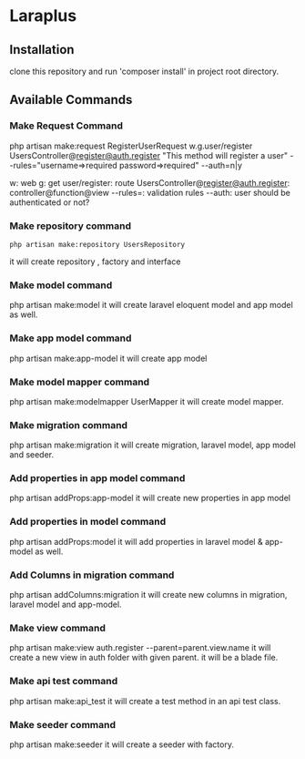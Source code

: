 # Laraplus

## Installation
clone this repository and run 'composer install' in project root directory.

## Available Commands
### Make Request Command

php artisan make:request RegisterUserRequest w.g.user/register UsersController@register@auth.register "This method will register a user" --rules="username=>required password=>required" --auth=n|y

w: web
g: get
user/register: route
UsersController@register@auth.register: controller@function@view
--rules=: validation rules
--auth: user should be authenticated or not?

### Make repository command
```
php artisan make:repository UsersRepository
```

it will create repository , factory and interface

### Make model command
php artisan make:model
it will create laravel eloquent model and app model as well.

### Make app model command
php artisan make:app-model
it will create app model

### Make model mapper command
php artisan make:modelmapper UserMapper
it will create model mapper.

### Make migration command
php artisan make:migration
it will create migration, laravel model, app model and seeder.

### Add properties in app model command
php artisan addProps:app-model
it will create new properties in app model

### Add properties in model command
php artisan addProps:model
it will add properties in laravel model & app-model as well.

### Add Columns in migration command
php artisan addColumns:migration
it will create new columns in migration, laravel model and app-model.

### Make view command
php artisan make:view auth.register --parent=parent.view.name
it will create a new view in auth folder with given parent. it will be a blade file.

### Make api test command
php artisan make:api_test
it will create a test method in an api test class.

### Make seeder command
php artisan make:seeder
it will create a seeder with factory.
